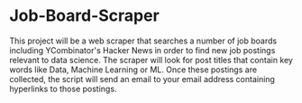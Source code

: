 # Job-Board-Scraper

This project will be a web scraper that searches a number of job boards including YCombinator's Hacker News in order to find new job postings relevant to data science. The scraper will look for post titles that contain key words like Data, Machine Learning or ML. Once these postings are collected, the script will send an email to your email address containing hyperlinks to those postings.